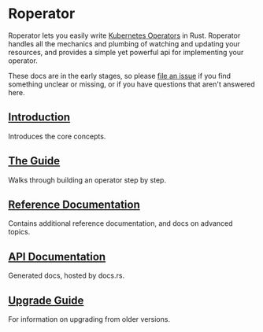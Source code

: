 # Roperator

Roperator lets you easily write [Kubernetes Operators](https://kubernetes.io/docs/concepts/extend-kubernetes/operator/) in Rust. Roperator handles all the mechanics and plumbing of watching and updating your resources, and provides a simple yet powerful api for implementing your operator.

These docs are in the early stages, so please [file an issue](https://github.com/psFried/roperator/issues/new) if you find something unclear or missing, or if you have questions that aren't answered here.

## [Introduction](intro.md)

Introduces the core concepts.

## [The Guide](guide/index.md)

Walks through building an operator step by step.

## [Reference Documentation](reference/index.html)

Contains additional reference documentation, and docs on advanced topics.

## [API Documentation](https://docs.rs/roperator)

Generated docs, hosted by docs.rs.

## [Upgrade Guide](guide/upgrade_guide.md)

For information on upgrading from older versions.
